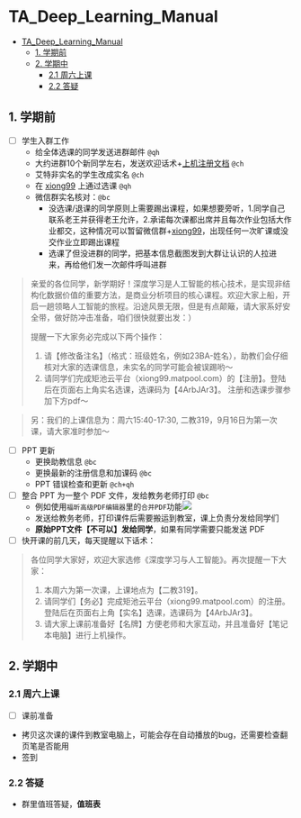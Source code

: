 # TA_Deep_Learning_Manual

- [TA\_Deep\_Learning\_Manual](#ta_deep_learning_manual)
  - [1. 学期前](#1-学期前)
  - [2. 学期中](#2-学期中)
    - [2.1 周六上课](#21-周六上课)
    - [2.2 答疑](#22-答疑)

## 1. 学期前

- [ ] 学生入群工作
  - 给全体选课的同学发送进群邮件 `@qh`
  - 大约进群10个新同学左右，发送欢迎话术+[上机注册文档](/files/深度学习课程学习平台使用指南.pdf) `@ch`
  - 艾特非实名的学生改成实名 `@ch`
  - 在 [xiong99](xiong99.matpool.com) 上通过选课 `@qh`
  - 微信群实名核对：`@bc`
    - 没选课/退课的同学原则上需要踢出课程，如果想要旁听，1.同学自己联系老王并获得老王允许，2.承诺每次课都出席并且每次作业包括大作业都交，这种情况可以暂留微信群+[xiong99](xiong99.matpool.com)，出现任何一次旷课或没交作业立即踢出课程
    - 选课了但没进群的同学，把基本信息截图发到大群让认识的人拉进来，再给他们发一次邮件呼叫进群
  



  
> 亲爱的各位同学，新学期好！深度学习是人工智能的核心技术，是实现非结构化数据价值的重要方法，是商业分析项目的核心课程。欢迎大家上船，开启一趟领略人工智能的旅程。沿途风景无限，但是有点颠簸，请大家系好安全带，做好防冲击准备，咱们很快就要出发：）
>
> 提醒一下大家务必完成以下两个操作：
> 1. 请【修改备注名】（格式：班级姓名，例如23BA-姓名），助教们会仔细核对大家的选课信息，未实名的同学可能会被误踢哟～
> 2. 请同学们完成矩池云平台（xiong99.matpool.com）的【注册】。登陆后在页面右上角实名选课，选课码为【4ArbJAr3】。 注册和选课步骤参加下方pdf～

> 另：我们的上课信息为：周六15:40-17:30, 二教319，9月16日为第一次课，请大家准时参加～


- [ ] PPT 更新
  - 更换助教信息 `@bc`
  - 更换最新的注册信息和加课码 `@bc`
  - PPT 错误检查和更新 `@ch+qh`
- [ ] 整合 PPT 为一整个 PDF 文件，发给教务老师打印 `@bc`
  - 例如使用`福昕高级PDF编辑器`里的`合并PDF`功能![](pics/fuxin.png)
  - 发送给教务老师，打印课件后需要搬运到教室，课上负责分发给同学们
  - **原始PPT文件【不可以】发给同学**，如果有同学需要只能发送 PDF
- [ ] 快开课的前几天，每天提醒以下话术：
> 各位同学大家好，欢迎大家选修《深度学习与人工智能》。再次提醒一下大家：
> 1. 本周六为第一次课，上课地点为【二教319】。
> 2. 请同学们【务必】完成矩池云平台（xiong99.matpool.com）的注册。登陆后在页面右上角【实名】选课，选课码为【4ArbJAr3】。 
> 3. 请大家上课前准备好【名牌】方便老师和大家互动，并且准备好【笔记本电脑】进行上机操作。


## 2. 学期中

### 2.1 周六上课

- [ ] 课前准备
 - 拷贝这次课的课件到教室电脑上，可能会存在自动播放的bug，还需要检查翻页笔是否能用
 - 签到


### 2.2 答疑

- 群里值班答疑，**值班表**